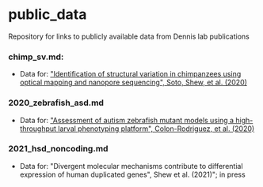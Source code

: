 # public_data
Repository for links to publicly available data from Dennis lab publications 

### chimp_sv.md: 
- Data for: ["Identification of structural variation in chimpanzees using optical mapping and nanopore sequencing", Soto, Shew, et al. (2020)](https://www.ncbi.nlm.nih.gov/pubmed/32143403)

### 2020_zebrafish_asd.md
- Data for: ["Assessment of autism zebrafish mutant models using a high-throughput larval phenotyping platform", Colon-Rodriguez, et al. (2020)](https://www.biorxiv.org/content/10.1101/2020.07.23.217273v1)

### 2021_hsd_noncoding.md
- Data for: "Divergent molecular mechanisms contribute to differential expression of human duplicated genes", Shew et al. (2021)"; in press
